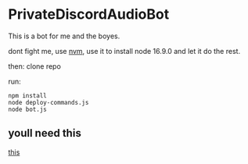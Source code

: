 # PrivateDiscordAudioBot
This is a bot for me and the boyes. 

dont fight me, use [nvm](https://github.com/nvm-sh/nvm#installing-and-updating), use it to install node 16.9.0 and let it do the rest.

then:
clone repo

run:
```
npm install
node deploy-commands.js
node bot.js
```

## youll need this
[this](https://discordjs.guide/#before-you-begin)
